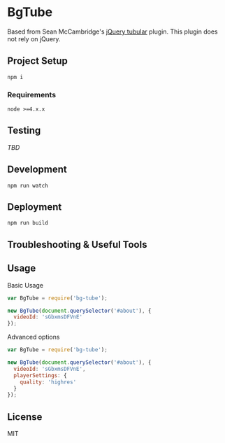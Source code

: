 # BgTube

Based from Sean McCambridge's [jQuery tubular](http://seanmccambridge.com/tubular/) plugin.
This plugin does not rely on jQuery.


## Project Setup

`npm i`

### Requirements

`node >=4.x.x`

## Testing

_TBD_

## Development

`npm run watch`

## Deployment

`npm run build`

## Troubleshooting & Useful Tools


## Usage

Basic Usage

```js
var BgTube = require('bg-tube');

new BgTube(document.querySelector('#about'), {
  videoId: 'sGbxmsDFVnE'
});
```

Advanced options

```js
var BgTube = require('bg-tube');

new BgTube(document.querySelector('#about'), {
  videoId: 'sGbxmsDFVnE',
  playerSettings: {
    quality: 'highres'
  }
});
```

## License

MIT
